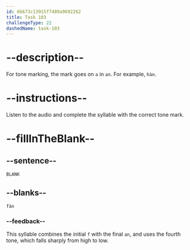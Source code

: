 ```yaml
---
id: 66673c13915f7489a9692262
title: Task 103
challengeType: 22
dashedName: task-103
---
```


<!-- (Audio) A: fàn -->

# --description--

For tone marking, the mark goes on `a` in `an`. For example, `hàn`.

# --instructions--

Listen to the audio and complete the syllable with the correct tone mark.

# --fillInTheBlank--

## --sentence--

`BLANK`

## --blanks--

`fàn`

### --feedback--

This syllable combines the initial `f` with the final `an`, and uses the fourth tone, which falls sharply from high to low.

